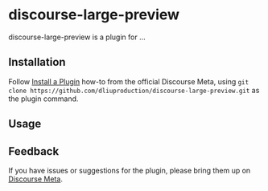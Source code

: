 # discourse-large-preview

discourse-large-preview is a plugin for ...

## Installation

Follow [Install a Plugin](https://meta.discourse.org/t/install-a-plugin/19157)
how-to from the official Discourse Meta, using `git clone https://github.com/dliuproduction/discourse-large-preview.git`
as the plugin command.

## Usage

## Feedback

If you have issues or suggestions for the plugin, please bring them up on
[Discourse Meta](https://meta.discourse.org).
